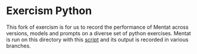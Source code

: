 # Exercism Python

This fork of exercism is for us to record the performance of Mentat across versions, models and prompts on a diverse set of python exercises. Mentat is run on this directory with this [script](https://github.com/biobootloader/mentat/blob/main/tests/benchmarks/exercism_practice_python.py) and its output is recorded in various branches.
